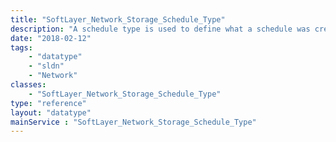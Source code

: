 ```yaml
---
title: "SoftLayer_Network_Storage_Schedule_Type"
description: "A schedule type is used to define what a schedule was created to do. When creating a schedule to take snapshots of a volume, the 'Snapshot' schedule type would be used. "
date: "2018-02-12"
tags:
    - "datatype"
    - "sldn"
    - "Network"
classes:
    - "SoftLayer_Network_Storage_Schedule_Type"
type: "reference"
layout: "datatype"
mainService : "SoftLayer_Network_Storage_Schedule_Type"
---
```

